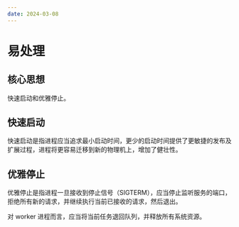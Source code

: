 ```yaml
---
date: 2024-03-08
---
```


# 易处理

## 核心思想

快速启动和优雅停止。

## 快速启动

快速启动是指进程应当追求最小启动时间，更少的启动时间提供了更敏捷的发布及扩展过程，进程将更容易迁移到新的物理机上，增加了健壮性。

## 优雅停止

优雅停止是指进程一旦接收到停止信号（SIGTERM），应当停止监听服务的端口，拒绝所有新的请求，并继续执行当前已接收的请求，然后退出。

对 worker 进程而言，应当将当前任务退回队列，并释放所有系统资源。
